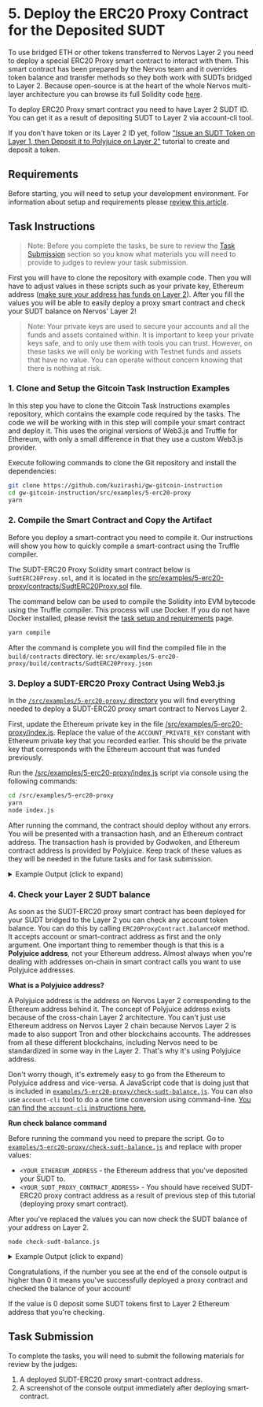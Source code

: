 # 5. Deploy the ERC20 Proxy Contract for the Deposited SUDT

To use bridged ETH or other tokens transferred to Nervos Layer 2 you need to deploy a special ERC20 Proxy smart contract to interact with them. This smart contract has been prepared by the Nervos team and it overrides token balance and transfer methods so they both work with SUDTs bridged to Layer 2. Because open-source is at the heart of the whole Nervos multi-layer architecture you can browse its full Solidity code [here](https://github.com/nervosnetwork/godwoken-polyjuice/blob/main/solidity/erc20/SudtERC20Proxy.sol).

To deploy ERC20 Proxy smart contract you need to have Layer 2 SUDT ID. You can get it as a result of depositing SUDT to Layer 2 via account-cli tool.

If you don't have token or its Layer 2 ID yet, follow ["Issue an SUDT Token on Layer 1, then Deposit it to Polyjuice on Layer 2"](./4.issue.sudt.deposit.md) tutorial to create and deposit a token.

## Requirements

Before starting, you will need to setup your development environment. For information about setup and requirements please [review this article](../tasks-setup-and-requirements/tasks-setup-and-requirements.md).

## Task Instructions

> Note: Before you complete the tasks, be sure to review the [Task Submission](#task-submission) section so you know what materials you will need to provide to judges to review your task submission.

First you will have to clone the repository with example code. Then you will have to adjust values in these scripts such as your private key, Ethereum address ([make sure your address has funds on Layer 2](../component-tutorials/11.layer2.deposit.md)). After you fill the values you will be able to easily deploy a proxy smart contract and check your SUDT balance on Nervos' Layer 2!

> Note: Your private keys are used to secure your accounts and all the funds and assets contained within. It is important to keep your private keys safe, and to only use them with tools you can trust. However, on these tasks we will only be working with Testnet funds and assets that have no value. You can operate without concern knowing that there is nothing at risk.

### 1. Clone and Setup the Gitcoin Task Instruction Examples

In this step you have to clone the Gitcoin Task Instructions examples repository, which contains the example code required by the tasks. The code we will be working with in this step will compile your smart contract and deploy it. This uses the original versions of Web3.js and Truffle for Ethereum, with only a small difference in that they use a custom Web3.js provider.

Execute following commands to clone the Git repository and install the dependencies:

```sh
git clone https://github.com/kuzirashi/gw-gitcoin-instruction
cd gw-gitcoin-instruction/src/examples/5-erc20-proxy
yarn
```

### 2. Compile the Smart Contract and Copy the Artifact

Before you deploy a smart-contract you need to compile it. Our instructions will show you how to quickly compile a smart-contract using the Truffle compiler.

The SUDT-ERC20 Proxy Solidity smart contract below is `SudtERC20Proxy.sol`, and it is located in the [src/examples/5-erc20-proxy/contracts/SudtERC20Proxy.sol](../examples/5-erc20-proxy/contracts/SudtERC20Proxy.sol) file.

The command below can be used to compile the Solidity into EVM bytecode using the Truffle compiler. This process will use Docker. If you do not have Docker installed, please revisit the [task setup and requirements](../task-setup-and-requirements/task-setup-and-requirements.md) page.

```sh
yarn compile
```

After the command is complete you will find the compiled file in the `build/contracts` directory. ie: `src/examples/5-erc20-proxy/build/contracts/SudtERC20Proxy.json`

### 3. Deploy a SUDT-ERC20 Proxy Contract Using Web3.js

In the [`/src/examples/5-erc20-proxy/` directory](../examples/5-erc20-proxy/) you will find everything needed to deploy a SUDT-ERC20 proxy smart contract to Nervos Layer 2.

First, update the Ethereum private key in the file [/src/examples/5-erc20-proxy/index.js](../examples/5-erc20-proxy/index.js). Replace the value of the `ACCOUNT_PRIVATE_KEY` constant with Ethereum private key that you recorded earlier. This should be the private key that corresponds with the Ethereum account that was funded previously.

Run the [/src/examples/5-erc20-proxy/index.js](../examples/5-erc20-proxy/index.js) script via console using the following commands:

```sh
cd /src/examples/5-erc20-proxy
yarn
node index.js
```

After running the command, the contract should deploy without any errors. You will be presented with a transaction hash, and an Ethereum contract address. The transaction hash is provided by Godwoken, and Ethereum contract address is provided by Polyjuice. Keep track of these values as they will be needed in the future tasks and for task submission.

<details>
<summary>Example Output (click to expand)</summary>

```txt
➜ node index.js
Using Ethereum address: 0xD173313A51f8fc37BcF67569b463abd89d81844f
Deploying contract...
Transaction hash: 0xcfa9a2e6d691fd095b4cb2edbea3437bd6de7fedd210e8a55c2ccc5c24b32ad5
Deployed SUDT-ERC20 Proxy contract address: 0xc013772cAAaBf6ca3F584B6D7b98e73a701233b5
```

</details>

### 4. Check your Layer 2 SUDT balance

As soon as the SUDT-ERC20 proxy smart contract has been deployed for your SUDT bridged to the Layer 2 you can check any account token balance. You can do this by calling `ERC20ProxyContract.balanceOf` method. It accepts account or smart-contract address as first and the only argument. One important thing to remember though is that this is a **Polyjuice address**, not your Ethereum address. Almost always when you're dealing with addresses on-chain in smart contract calls you want to use Polyjuice addresses.

**What is a Polyjuice address?**

A Polyjuice address is the address on Nervos Layer 2 corresponding to the Ethereum address behind it. The concept of Polyjuice address exists because of the cross-chain Layer 2 architecture. You can't just use Ethereum address on Nervos Layer 2 chain because Nervos Layer 2 is made to also support Tron and other blockchains accounts. The addresses from all these different blockchains, including Nervos need to be standardized in some way in the Layer 2. That's why it's using Polyjuice address.

Don't worry though, it's extremely easy to go from the Ethereum to Polyjuice address and vice-versa. A JavaScript code that is doing just that is included in [`examples/5-erc20-proxy/check-sudt-balance.js`](../examples/5-erc20-proxy/check-sudt-balance.js). You can also use `account-cli` tool to do a one time conversion using command-line. [You can find the `account-cli` instructions here.](../component-tutorials/12.setup.and.use.account.cli.md#address-conversion)

**Run check balance command**

Before running the command you need to prepare the script. Go to [`examples/5-erc20-proxy/check-sudt-balance.js`](../examples/5-erc20-proxy/check-sudt-balance.js) and replace with proper values:

- `<YOUR_ETHEREUM_ADDRESS` - the Ethereum address that you've deposited your SUDT to.
- `<YOUR_SUDT_PROXY_CONTRACT_ADDRESS>` - You should have received SUDT-ERC20 proxy contract address as a result of previous step of this tutorial (deploying proxy smart contract).

After you've replaced the values you can now check the SUDT balance of your address on Layer 2.

```
node check-sudt-balance.js
```

<details>
    <summary>Example Output (click to expand)</summary>

```
➜ node check-sudt-balance.js
Using Ethereum address: 0xD173313A51f8fc37BcF67569b463abd89d81844f
Corresponding Polyjuice address: 0xa3cd0b1d997e5281dd574dd34155945febcf73a4
Checking SUDT balance...
80
```
</details>

Congratulations, if the number you see at the end of the console output is higher than 0 it means you've successfully deployed a proxy contract and checked the balance of your account!

If the value is 0 deposit some SUDT tokens first to Layer 2 Ethereum address that you're checking.

## Task Submission

To complete the tasks, you will need to submit the following materials for review by the judges:

1. A deployed SUDT-ERC20 proxy smart-contract address.
2. A screenshot of the console output immediately after deploying smart-contract.